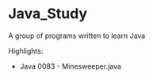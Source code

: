 # Java_Study
A group of programs written to learn Java

Highlights:
 * Java 0083 - Minesweeper.java
 
